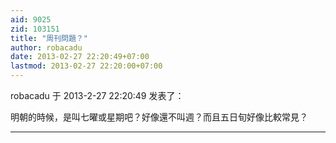 ```yaml
---
aid: 9025
zid: 103151
title: "周刊問題？"
author: robacadu
date: 2013-02-27 22:20:49+07:00
lastmod: 2013-02-27 22:20:00+07:00
---
```


robacadu 于 2013-2-27 22:20:49 发表了：

明朝的時候，是叫七曜或星期吧？好像還不叫週？而且五日旬好像比較常見？

---

